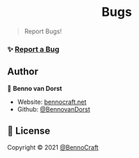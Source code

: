 <h1 align="center">Bugs</h1>

> Report Bugs!


### ✨ [Report a Bug](https://github.com/Bennocraft/Bugs/issues)

## Author

👤 **Benno van Dorst**

* Website: [bennocraft.net](http://bennocraft.net)
* Github: [@BennovanDorst](https://github.com/BennovanDorst)


## 📝 License

Copyright © 2021 [@BennoCraft](https://github.com/BennoCraft)
